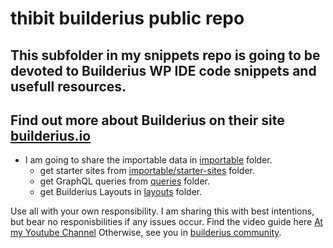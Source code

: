 # thibit builderius public repo

## This subfolder in my snippets repo is going to be devoted to Builderius WP IDE code snippets and usefull resources.
## Find out more about Builderius on their site [builderius.io](https://builderius.io)

- I am going to share the importable data in [importable](importable) folder.
	- get starter sites from [importable/starter-sites](importable/starter-sites) folder.
	- get GraphQL queries from [queries](queries) folder.
	- get Builderius Layouts in [layouts](layouts) folder.

Use all with your own responsibility. I am sharing this with best intentions, but bear no responisbilities if any issues occur.
Find the video guide here [At my Youtube Channel](https://youtu.be/lmhnskJAPtw)
Otherwise, see you in [builderius community](https://www.facebook.com/groups/builderians).
